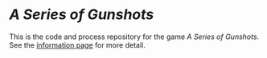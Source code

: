 # *A Series of Gunshots*

This is the code and process repository for the game *A Series of Gunshots*. See the [information page](info/) for more detail.
